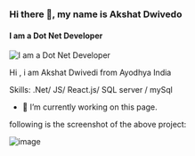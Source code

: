 ### Hi there 👋, my name is Akshat Dwivedo
#### I am a Dot Net Developer
![I am a Dot Net Developer](https://arturssmirnovs.github.io/github-profile-readme-generator/images/banner.png)

Hi , i am Akshat Dwivedi from Ayodhya India

Skills: .Net/ JS/ React.js/ SQL server / mySql

- 🔭 I’m currently working on this page. 

following is the screenshot of the above project:






![image](https://github.com/Akshat4756/Calculator_AndroidApplication/assets/100028672/47682193-9c69-4886-87b1-40edca6992ff)
